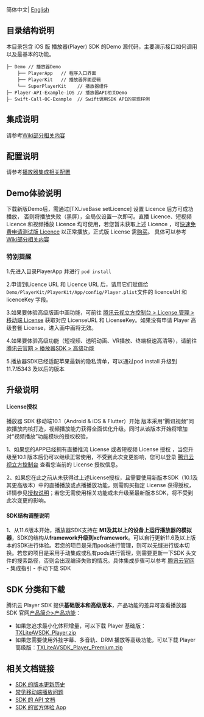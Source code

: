 简体中文| [English](./README-EN.md)

## 目录结构说明

本目录包含 iOS 版 播放器(Player) SDK 的Demo 源代码，主要演示接口如何调用以及最基本的功能。

```
├─ Demo // 播放器Demo
    ├── PlayerApp   // 程序入口界面
    ├── PlayerKit   // 播放器界面逻辑
    └── SuperPlayerKit    // 播放器组件
├─ Player-API-Example-iOS // 播放器API相关Demo
├─ Swift-Call-OC-Example  // Swift调用SDK API的实现样例
```
## **集成说明**
请参考[Wiki部分相关内容](https://github.com/LiteAVSDK/Player_iOS/wiki)

## **配置说明**
请参考[播放器集成相关配置](https://github.com/LiteAVSDK/Player_iOS/wiki/播放器集成相关配置)

## **Demo体验说明**
下载新版Demo后，需通过[TXLiveBase setLicence] 设置 Licence 后方可成功播放， 否则将播放失败（黑屏），全局仅设置一次即可。直播 Licence、短视频 Licence 和视频播放 Licence 均可使用，若您暂未获取上述 Licence ，可[快速免费申请测试版 Licence](https://cloud.tencent.com/act/event/License) 以正常播放，正式版 License 需[购买](https://cloud.tencent.com/document/product/881/74588#.E8.B4.AD.E4.B9.B0.E5.B9.B6.E6.96.B0.E5.BB.BA.E6.AD.A3.E5.BC.8F.E7.89.88-license)。
具体可以参考 [Wiki部分相关内容](https://github.com/LiteAVSDK/Player_iOS/wiki)


### 特别提醒
1.先进入目录PlayerApp 并进行 `pod install` 

2.申请到Licence URL 和 Licence URL 后，请用它们赋值给`Demo/PlayerKit/PlayerKit/App/config/Player.plist`文件的 licenceUrl 和 licenceKey 字段。

3.如果要体验高级版画中画功能，可前往 [腾讯云视立方控制台 > License 管理 > 移动端 License](https://console.cloud.tencent.com/vcube/mobile) 获取对应 LicenseURL 和 LicenseKey。如果没有申请 Player 高级套餐 License，进入画中画将无效。

4.如果要体验高级功能（短视频、透明动画、VR播放、终端极速高清等），请前往[腾讯云官网 > 播放器SDK > 高级功能 ](https://cloud.tencent.com/document/product/881/96686)

5.播放器SDK已经适配苹果最新的隐私清单，可以通过pod install 升级到 11.7.15343 及以后的版本


## **升级说明**

#### **License授权**
播放器 SDK 移动端10.1（Android & iOS & Flutter）开始 版本采用“腾讯视频”同款播放内核打造，视频播放能力获得全面优化升级。同时从该版本开始将增加对“视频播放”功能模块的授权校验，

  1、如果您的APP已经拥有直播推流 License 或者短视频 License 授权 ，当您升级至10.1 版本后仍可以继续正常使用，不受到此次变更影响，您可以登录 [腾讯云视立方控制台](https://console.cloud.tencent.com/vcube) 查看您当前的 License 授权信息。

  2、如果您在此之前从未获得过上述License授权，且需要使用新版本SDK（10.1及其更高版本）中的直播播放或点播播放功能，则需购买指定 License 获得授权，详情参见[授权说明](https://cloud.tencent.com/document/product/881/74199#.E6.8E.88.E6.9D.83.E8.AF.B4.E6.98.8E)；若您无需使用相关功能或未升级至最新版本SDK，将不受到此次变更的影响。

#### **SDK结构调整说明**
1、从11.6版本开始，播放器SDK支持在 **M1及其以上的设备上运行播放器的模拟器**，SDK的结构从**framework升级到xcframework**。可以自行更新11.6及以上版本的SDK进行体验。若您的项目是采用pods进行管理，则可以无缝进行版本切换。若您的项目是采用手动集成或私有pods进行管理，则需要更新一下SDK 头文件的搜索路径，否则会出现编译失败的情况。具体集成步骤可以参考 [腾讯云官网](https://cloud.tencent.com/document/product/881/20208) - 集成指引 - 手动下载 SDK

## SDK 分类和下载

腾讯云 Player SDK 提供**基础版本和高级版本**，产品功能的差异可查看播放器 SDK 官网[产品简介>产品功能](https://cloud.tencent.com/document/product/881/61375)：

- 如果您追求最小化体积增量，可以下载 Player 基础版：[TXLiteAVSDK_Player.zip](https://liteav.sdk.qcloud.com/download/latest/TXLiteAVSDK_Player_iOS_latest.zip)
- 如果您需要使用外挂字幕、多音轨、DRM 播放等高级功能，可以下载 Player 高级版：[TXLiteAVSDK_Player_Premium.zip](https://liteav.sdk.qcloud.com/download/latest/TXLiteAVSDK_Player_Premium_iOS_latest.zip)

## 相关文档链接

- [SDK 的版本更新历史](https://github.com/tencentyun/SuperPlayer_iOS/releases)
- [常见移动端播放问题](https://cloud.tencent.com/document/product/881/73976)
- [SDK 的 API 文档](https://github.com/tencentyun/SuperPlayer_iOS/wiki)
- [SDK 的官方体验 App](https://cloud.tencent.com/document/product/881/20204)

